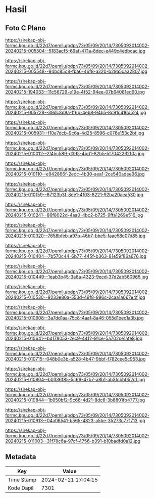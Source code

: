 # Hasil

## Foto C Plano

https://sirekap-obj-formc.kpu.go.id/22d7/pemilu/pdpr/73/05/09/20/14/7305092014002-20240215-005504--5183acf5-69af-471a-8dec-e449c4edbcac.jpg

https://sirekap-obj-formc.kpu.go.id/22d7/pemilu/pdpr/73/05/09/20/14/7305092014002-20240215-005548--94bc85c8-fba6-46f8-a220-b29a5ca32807.jpg

https://sirekap-obj-formc.kpu.go.id/22d7/pemilu/pdpr/73/05/09/20/14/7305092014002-20240215-194033--11c56729-e19e-4f52-94ee-07b64081ed60.jpg

https://sirekap-obj-formc.kpu.go.id/22d7/pemilu/pdpr/73/05/09/20/14/7305092014002-20240215-005728--39dc3d8a-ff6b-4eb8-94b5-8c91c416d524.jpg

https://sirekap-obj-formc.kpu.go.id/22d7/pemilu/pdpr/73/05/09/20/14/7305092014002-20240215-005931--f10e7dcb-9c6a-4d25-8596-c076e153c2bf.jpg

https://sirekap-obj-formc.kpu.go.id/22d7/pemilu/pdpr/73/05/09/20/14/7305092014002-20240215-010012--2f45c589-d395-4bd1-82b5-5f7042262f0a.jpg

https://sirekap-obj-formc.kpu.go.id/22d7/pemilu/pdpr/73/05/09/20/14/7305092014002-20240215-010110--e942866f-2edc-4b30-aea1-2ce540adee96.jpg

https://sirekap-obj-formc.kpu.go.id/22d7/pemilu/pdpr/73/05/09/20/14/7305092014002-20240215-010159--67123b3f-8ee1-4f03-8221-92ba20aea530.jpg

https://sirekap-obj-formc.kpu.go.id/22d7/pemilu/pdpr/73/05/09/20/14/7305092014002-20240215-010241--86f8022d-4aa0-4bc2-b725-9ffa1269e516.jpg

https://sirekap-obj-formc.kpu.go.id/22d7/pemilu/pdpr/73/05/09/20/14/7305092014002-20240215-010320--7658bfeb-a97b-46b7-bbe5-faae58e07d85.jpg

https://sirekap-obj-formc.kpu.go.id/22d7/pemilu/pdpr/73/05/09/20/14/7305092014002-20240215-010404--7b570c44-6b77-445f-b363-81e59f86a676.jpg

https://sirekap-obj-formc.kpu.go.id/22d7/pemilu/pdpr/73/05/09/20/14/7305092014002-20240215-010449--1eab3b45-3a6a-4323-9ecd-37d2ab560965.jpg

https://sirekap-obj-formc.kpu.go.id/22d7/pemilu/pdpr/73/05/09/20/14/7305092014002-20240215-010530--9233e86a-553d-49f8-896c-2caa1a067e4f.jpg

https://sirekap-obj-formc.kpu.go.id/22d7/pemilu/pdpr/73/05/09/20/14/7305092014002-20240215-010608--3a7dd1aa-75c8-4aaf-8a46-055d1bec1a3b.jpg

https://sirekap-obj-formc.kpu.go.id/22d7/pemilu/pdpr/73/05/09/20/14/7305092014002-20240215-010641--bd178053-2ec9-4412-91ce-5a702ce1afe8.jpg

https://sirekap-obj-formc.kpu.go.id/22d7/pemilu/pdpr/73/05/09/20/14/7305092014002-20240215-010715--048b0e3b-a528-4b47-9bbf-f782cee5c953.jpg

https://sirekap-obj-formc.kpu.go.id/22d7/pemilu/pdpr/73/05/09/20/14/7305092014002-20240215-010804--b0336f85-5c66-47b7-a8b1-ab3fcbb052c1.jpg

https://sirekap-obj-formc.kpu.go.id/22d7/pemilu/pdpr/73/05/09/20/14/7305092014002-20240215-010844--1b950bf2-9c66-4d21-8dc6-3b8801fb4777.jpg

https://sirekap-obj-formc.kpu.go.id/22d7/pemilu/pdpr/73/05/09/20/14/7305092014002-20240215-010913--04a06541-b565-4823-a5be-35273c771713.jpg

https://sirekap-obj-formc.kpu.go.id/22d7/pemilu/pdpr/73/05/09/20/14/7305092014002-20240215-011003--31f78c6a-97cf-4756-b391-b10badfd0a12.jpg


## Metadata

| Key        | Value               |
| ---------- | ------------------- |
| Time Stamp | 2024-02-21 17:04:15 |
| Kode Dapil | 7301                |



